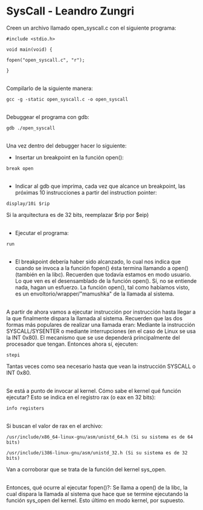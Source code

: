 SysCall - Leandro Zungri
===============

Creen un archivo llamado open_syscall.c con el siguiente programa:

```#include <stdio.h>```

```void main(void) { ```

```fopen("open_syscall.c", "r"); ```

```} ```
<br><br>

Compilarlo de la siguiente manera:

```gcc -g -static open_syscall.c -o open_syscall ```
<br><br>

Debuggear el programa con gdb:

```gdb ./open_syscall ```
<br><br>

Una vez dentro del debugger hacer lo siguiente:

* Insertar un breakpoint en la función open():

```break open ```
<br><br>

* Indicar al gdb que imprima, cada vez que alcance un breakpoint, las próximas 10 instrucciones a partir del instruction pointer:

```display/10i $rip```

Si la arquitectura es de 32 bits, reemplazar $rip por $eip)
<br><br>

* Ejecutar el programa:

```run ```
<br><br>

* El breakpoint debería haber sido alcanzado, lo cual nos indica que cuando se invoca a la función fopen() ésta termina llamando a open() (también en la libc). Recuerden que todavía estamos en modo usuario. Lo que ven es el desensamblado de la función open(). Sí, no se entiende nada, hagan un esfuerzo. La función open(), tal como habíamos visto, es un envoltorio/wrapper/"mamushka" de la llamada al sistema.
<br><br>

A partir de ahora vamos a ejecutar instrucción por instrucción hasta llegar a la que finalmente dispara la llamada al sistema. Recuerden que las dos formas más populares de realizar una llamada eran: Mediante la instrucción SYSCALL/SYSENTER o mediante interrupciones (en el caso de Linux se usa la INT 0x80). El mecanismo que se use dependerá principalmente del procesador que tengan. Entonces ahora sí, ejecuten:

```stepi ```


Tantas veces como sea necesario hasta que vean la instrucción SYSCALL o INT 0x80.
<br><br>

Se está a punto de invocar al kernel. Cómo sabe el kernel qué función ejecutar? Esto se indica en el registro rax (o eax en 32 bits):

```info registers ```
<br><br>

Si buscan el valor de rax en el archivo:

```/usr/include/x86_64-linux-gnu/asm/unistd_64.h (Si su sistema es de 64 bits) ```

```/usr/include/i386-linux-gnu/asm/unistd_32.h (Si su sistema es de 32 bits) ```

Van a corroborar que se trata de la función del kernel sys_open.
<br><br>
 
Entonces, qué ocurre al ejecutar fopen()?: Se llama a open() de la libc, la cual dispara la llamada al sistema que hace que se termine ejecutando la función sys_open del kernel. Esto último en modo kernel, por supuesto.

